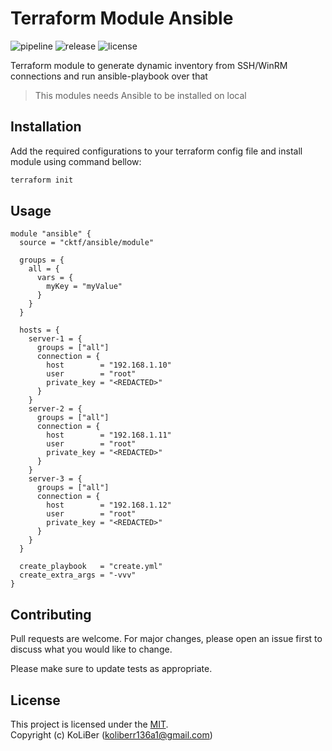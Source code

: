 # Terraform Module Ansible

![pipeline](https://github.com/cktf/terraform-module-ansible/actions/workflows/ci.yml/badge.svg)
![release](https://img.shields.io/github/v/release/cktf/terraform-module-ansible?display_name=tag)
![license](https://img.shields.io/github/license/cktf/terraform-module-ansible)

Terraform module to generate dynamic inventory from SSH/WinRM connections and run ansible-playbook over that

> This modules needs Ansible to be installed on local

## Installation

Add the required configurations to your terraform config file and install module using command bellow:

```bash
terraform init
```

## Usage

```hcl
module "ansible" {
  source = "cktf/ansible/module"

  groups = {
    all = {
      vars = {
        myKey = "myValue"
      }
    }
  }

  hosts = {
    server-1 = {
      groups = ["all"]
      connection = {
        host        = "192.168.1.10"
        user        = "root"
        private_key = "<REDACTED>"
      }
    }
    server-2 = {
      groups = ["all"]
      connection = {
        host        = "192.168.1.11"
        user        = "root"
        private_key = "<REDACTED>"
      }
    }
    server-3 = {
      groups = ["all"]
      connection = {
        host        = "192.168.1.12"
        user        = "root"
        private_key = "<REDACTED>"
      }
    }
  }

  create_playbook   = "create.yml"
  create_extra_args = "-vvv"
}
```

## Contributing

Pull requests are welcome. For major changes, please open an issue first to discuss what you would like to change.

Please make sure to update tests as appropriate.

## License

This project is licensed under the [MIT](LICENSE.md).  
Copyright (c) KoLiBer (koliberr136a1@gmail.com)
